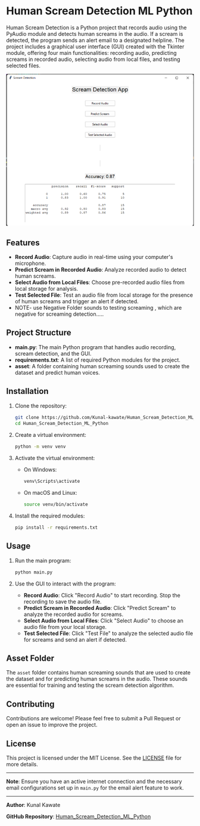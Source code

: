 # Human Scream Detection ML Python

Human Scream Detection is a Python project that records audio using the PyAudio module and detects human screams in the audio. If a scream is detected, the program sends an alert email to a designated helpline. The project includes a graphical user interface (GUI) created with the Tkinter module, offering four main functionalities: recording audio, predicting screams in recorded audio, selecting audio from local files, and testing selected files.

![ScreenShot of GHI of this project](https://github.com/Kunal-kawate/Human_Scream_Detection_ML_Python/blob/main/ScreenShot/GUI.png)

## Features

- **Record Audio**: Capture audio in real-time using your computer's microphone.
- **Predict Scream in Recorded Audio**: Analyze recorded audio to detect human screams.
- **Select Audio from Local Files**: Choose pre-recorded audio files from local storage for analysis.
- **Test Selected File**: Test an audio file from local storage for the presence of human screams and trigger an alert if detected.
- NOTE- use Negative Folder sounds to testing screaming , which are negative for screaming detection.....

## Project Structure

- **main.py**: The main Python program that handles audio recording, scream detection, and the GUI.
- **requirements.txt**: A list of required Python modules for the project.
- **asset**: A folder containing human screaming sounds used to create the dataset and predict human voices.

## Installation

1. Clone the repository:

    ```bash
    git clone https://github.com/Kunal-kawate/Human_Scream_Detection_ML_Python.git
    cd Human_Scream_Detection_ML_Python
    ```

2. Create a virtual environment:

    ```bash
    python -m venv venv
    ```

3. Activate the virtual environment:

    - On Windows:

        ```bash
        venv\Scripts\activate
        ```

    - On macOS and Linux:

        ```bash
        source venv/bin/activate
        ```

4. Install the required modules:

    ```bash
    pip install -r requirements.txt
    ```

## Usage

1. Run the main program:

    ```bash
    python main.py
    ```

2. Use the GUI to interact with the program:
    - **Record Audio**: Click "Record Audio" to start recording. Stop the recording to save the audio file.
    - **Predict Scream in Recorded Audio**: Click "Predict Scream" to analyze the recorded audio for screams.
    - **Select Audio from Local Files**: Click "Select Audio" to choose an audio file from your local storage.
    - **Test Selected File**: Click "Test File" to analyze the selected audio file for screams and send an alert if detected.

## Asset Folder

The `asset` folder contains human screaming sounds that are used to create the dataset and for predicting human screams in the audio. These sounds are essential for training and testing the scream detection algorithm.

## Contributing

Contributions are welcome! Please feel free to submit a Pull Request or open an issue to improve the project.

## License

This project is licensed under the MIT License. See the [LICENSE](LICENSE) file for more details.

---

**Note**: Ensure you have an active internet connection and the necessary email configurations set up in `main.py` for the email alert feature to work.

---

**Author**: Kunal Kawate

**GitHub Repository**: [Human_Scream_Detection_ML_Python](https://github.com/Kunal-kawate/Human_Scream_Detection_ML_Python)
